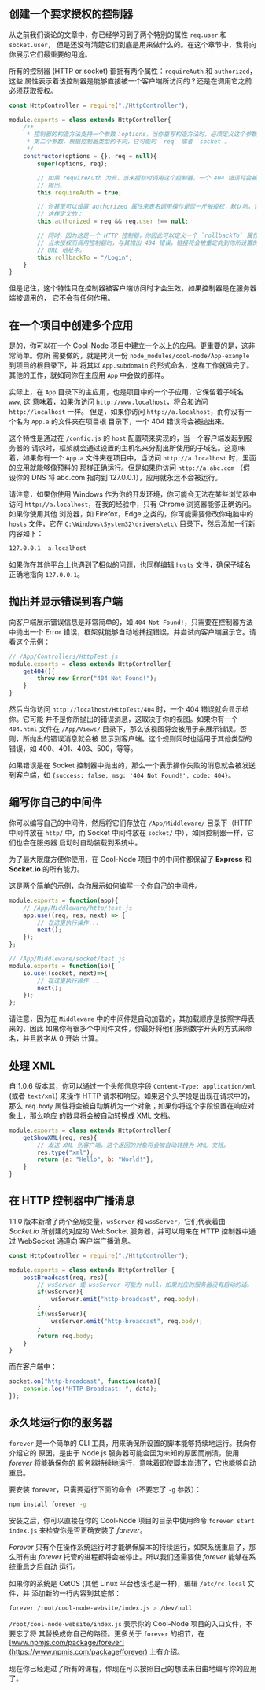 ## 创建一个要求授权的控制器

从之前我们谈论的文章中，你已经学习到了两个特别的属性 `req.user` 和 `socket.user`，
但是还没有清楚它们到底是用来做什么的。在这个章节中，我将向你展示它们最重要的用途。

所有的控制器 (HTTP or socket) 都拥有两个属性：`requireAuth` 和 `authorized`，这些
属性表示着该控制器是能够直接被一个客户端所访问的？还是在调用它之前必须获取授权。

```javascript
const HttpController = require("./HttpController");

module.exports = class extends HttpController{
    /**
     * 控制器的构造方法支持一个参数：options，当你重写构造方法时，必须定义这个参数。
     * 第二个参数，根据控制器类型的不同，它可能时 `req` 或者 `socket`。
     */
    constructor(options = {}, req = null){
        super(options, req);

        // 如果 requireAuth 为真，当未授权时调用这个控制器，一个 404 错误将会被
        // 抛出。
        this.requireAuth = true;

        // 你甚至可以设置 authorized 属性来表名调用操作是否一斤被授权，默认地，它是
        // 这样定义的：
        this.authorized = req && req.user !== null;

        // 同时，因为这是一个 HTTP 控制器，你因此可以定义一个 `rollbackTo` 属性，
        // 当未授权而调用控制器时，与其抛出 404 错误，链接将会被重定向到你所设置的 
        // URL 地址中。
        this.rollbackTo = "/Login";
    }
}
```

但是记住，这个特性只在控制器被客户端访问时才会生效，如果控制器是在服务器端被调用的，
它不会有任何作用。

## 在一个项目中创建多个应用

是的，你可以在一个 Cool-Node 项目中建立一个以上的应用。更重要的是，这非常简单。你所
需要做的，就是拷贝一份 `node_modules/cool-node/App-example` 到项目的根目录下，并
将其以 `App.subdomain` 的形式命名，这样工作就做完了。其他的工作，就如同你在主应用 
`App` 中会做的那样。

实际上，在 `App` 目录下的主应用，也是项目中的一个子应用，它保留着子域名 `www`, 这
意味着，如果你访问 `http://www.localhost`，将会和访问 `http://localhost` 一样。
但是，如果你访问 `http://a.localhost`，而你没有一个名为 `App.a` 的文件夹在项目根
目录下，一个 404 错误将会被抛出来。

这个特性是通过在 `/config.js` 的 `host` 配置项来实现的，当一个客户端发起到服务器的
请求时，框架就会通过设置的主机名来分割出所使用的子域名。这意味着，如果你有一个 
`App.a` 文件夹在项目中，当访问 `http://a.localhost` 时，里面的应用就能够像预料的
那样正确运行。但是如果你访问 `http://a.abc.com` （假设你的 DNS 将 abc.com 指向到
127.0.0.1），应用就永远不会被运行。

请注意，如果你使用 Windows 作为你的开发环境，你可能会无法在某些浏览器中访问 
`http://a.localhost`，在我的经验中，只有 Chrome 浏览器能够正确访问。如果你使用其他
浏览器，如 Firefox，Edge 之类的，你可能需要修改你电脑中的 `hosts` 文件，它在 
`C:\Windows\System32\drivers\etc\` 目录下，然后添加一行新内容如下：

```sh
127.0.0.1  a.localhost
```

如果你在其他平台上也遇到了相似的问题，也同样编辑 `hosts` 文件，确保子域名正确地指向 
`127.0.0.1`。

## 抛出并显示错误到客户端

向客户端展示错误信息是非常简单的，如 `404 Not Found!`，只需要在控制器方法中抛出一个 
Error 错误，框架就能够自动地捕捉错误，并尝试向客户端展示它。请看这个示例：

```javascript
// /App/Controllers/HttpTest.js
module.exports = class extends HttpController{
    get404(){
        throw new Error("404 Not Found!");
    }
}
```

然后当你访问 `http://localhost/HttpTest/404` 时，一个 404 错误就会显示给你。它可能
并不是你所抛出的错误消息，这取决于你的视图。如果你有一个 `404.html` 文件在 
`/App/Views/` 目录下，那么该视图将会被用于来展示错误。否则，所抛出的错误消息就会被
显示到客户端。这个规则同时也适用于其他类型的错误，如 400、401、403、500，等等。

如果错误是在 Socket 控制器中抛出的，那么一个表示操作失败的消息就会被发送到客户端，如
`{success: false, msg: '404 Not Found!', code: 404}`。

## 编写你自己的中间件

你可以编写自己的中间件，然后将它们存放在 `/App/Middleware/` 目录下（HTTP 中间件放在
`http/` 中，而 Socket 中间件放在 `socket/` 中），如同控制器一样，它们也会在服务器
启动时自动装载到系统中。

为了最大限度方便你使用，在 Cool-Node 项目中的中间件都保留了 **Express** 和 
**Socket.io** 的所有能力。

这是两个简单的示例，向你展示如何编写一个你自己的中间件。

```javascript
module.exports = function(app){
    // /App/Middleware/http/test.js
    app.use((req, res, next) => {
        // 在这里执行操作...
        next();
    });
};
```

```javascript
// /App/Middleware/socket/test.js
module.exports = function(io){
    io.use((socket, next)=>{
        // 在这里执行操作...
        next();
    });
};
```

请注意，因为在 `Middleware` 中的中间件是自动加载的，其加载顺序是按照字母表来的，因此
如果你有很多个中间件文件，你最好将他们按照数字开头的方式来命名，并且数字从 0 开始
计算。

## 处理 XML

自 1.0.6 版本其，你可以通过一个头部信息字段 `Content-Type: application/xml` (或者
 `text/xml`) 来操作 HTTP 请求和响应。如果这个头字段是出现在请求中的，那么 
 `req.body` 属性将会被自动解析为一个对象；如果你将这个字段设置在响应对象上，那么响应
 的数具将会被自动转换成 XML 文档。

```javascript
module.exports = class extends HttpController{
    getShowXML(req, res){
        // 发送 XML 到客户端，这个返回的对象将会被自动转换为 XML 文档。
        res.type("xml");
        return {a: "Hello", b: "World!"};
    }
}
```

## 在 HTTP 控制器中广播消息

1.1.0 版本新增了两个全局变量，`wsServer` 和 `wssServer`，它们代表着由 *Socket.io*
所创建的对应的 WebSocket 服务器，并可以用来在 HTTP 控制器中通过 WebSocket 通道向
客户端广播消息。

```javascript
const HttpController = require("./HttpController");

module.exports = class extends HttpController {
    postBroadcast(req, res){
        // wsServer 或 wssServer 可能为 null，如果对应的服务器没有启动的话。
        if(wsServer){
            wsServer.emit("http-broadcast", req.body);
        }
        if(wssServer){
            wssServer.emit("http-broadcast", req.body);
        }
        return req.body;
    }
}
```

而在客户端中：

```javascript
socket.on("http-broadcast", function(data){
    console.log("HTTP Broadcast: ", data);
});
```

## 永久地运行你的服务器

`forever` 是一个简单的 CLI 工具，用来确保所设置的脚本能够持续地运行。我向你介绍它的
原因，是由于 Node.js 服务器可能会因为未知的原因而崩溃，使用 *forever* 将能确保你的
服务器持续地运行，意味着即使脚本崩溃了，它也能够自动重启。

要安装 `forever`，只需要运行下面的命令（不要忘了 `-g` 参数）：

```sh
npm install forever -g
```

安装之后，你可以直接在你的 Cool-Node 项目的目录中使用命令 `forever start index.js`
来检查你是否正确安装了 *forever*。

*Forever* 只有个在操作系统运行时才能确保脚本的持续运行，如果系统重启了，那么所有由
*forever* 托管的进程都将会被停止。所以我们还需要使 *forever* 能够在系统重启之后自动
运行。

如果你的系统是 CetOS (其他 Linux 平台也该也是一样)，编辑 `/etc/rc.local` 文件，并
添加新的一行内容到其底部：

```sh
forever /root/cool-node-website/index.js > /dev/null
```

`/root/cool-node-website/index.js` 表示你的 Cool-Node 项目的入口文件，不要忘了将
其替换成你自己的路径。更多关于 `forever` 的细节，在 
[www.npmjs.com/package/forever](https://www.npmjs.com/package/forever) 
上有介绍。

现在你已经走过了所有的课程，你现在可以按照自己的想法来自由地编写你的应用了。